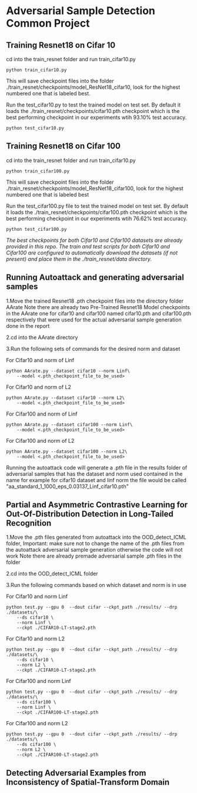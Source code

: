 # Adversarial Sample Detection Common Project

## Training Resnet18 on Cifar 10

cd into the train_resnet folder and run train_cifar10.py
```
python train_cifar10.py
```
This will save checkpoint files into the folder ./train_resnet/checkpoints/model_ResNet18_cifar10, look for the highest numbered one that is labeled best.

Run the test_cifar10.py to test the trained model on test set. By default it loads the ./train_resnet/checkpoints/cifar10.pth checkpoint which is the best performing checkpoint in our experiments wtih 93.10% test accuracy.
```
python test_cifar10.py
```

## Training Resnet18 on Cifar 100

cd into the train_resnet folder and run train_cifar10.py
```
python train_cifar100.py
```
This will save checkpoint files into the folder ./train_resnet/checkpoints/model_ResNet18_cifar100, look for the highest numbered one that is labeled best

Run the test_cifar100.py file to test the trained model on test set. By default it loads the ./train_resnet/checkpoints/cifar100.pth checkpoint which is the best performing checkpoint in our experiments wtih 76.62% test accuracy.
```
python test_cifar100.py
```
*The best checkpoints for both Cifar10 and Cifar100 datasets are already provided in this repo.*
*The train and test scripts for both Cifar10 and Cifar100 are configured to automatically download the datasets (if not present) and place them in the ./train_resnet/data directory.*

## Running Autoattack and generating adversarial samples

1.Move the trained Resnet18 .pth checkpoint files into the directory folder AArate
Note there are already two Pre-Trained Resnet18 Model checkpoints in the AArate one for cifar10 and cifar100 named cifar10.pth and cifar100.pth respectively that were used for the actual adversarial sample generation done in the report

2.cd into the AArate directory

3.Run the following sets of commands for the desired norm and dataset

For Cifar10 and norm of Linf
```
python AArate.py --dataset cifar10 --norm Linf\
    --model <.pth_checkpoint_file_to_be_used>
```

For Cifar10 and norm of L2
```
python AArate.py --dataset cifar10 --norm L2\
    --model <.pth_checkpoint_file_to_be_used>
```

For Cifar100 and norm of Linf
```
python AArate.py --dataset cifar100 --norm Linf\
    --model <.pth_checkpoint_file_to_be_used>
```

For Cifar100 and norm of L2
```
python AArate.py --dataset cifar100 --norm L2\
    --model <.pth_checkpoint_file_to_be_used>
```

Running the autoattack code will generate a .pth file in the results folder of adversarial samples that has the dataset and norm used contained in the name
for example for cifar10 dataset and linf norm the file would be called "aa_standard_1_1000_eps_0.03137_Linf_cifar10.pth"

## Partial and Asymmetric Contrastive Learning for Out-Of-Distribution Detection in Long-Tailed Recognition

1.Move the .pth files generated from autoattack into the OOD_detect_ICML folder, 
Important: make sure not to change the name of the .pth files from the autoattack adversarial sample generation otherwise the code will not work
Note there are already premade adversarial sample .pth files in the folder

2.cd into the OOD_detect_ICML folder

3.Run the following commands based on which dataset and norm is in use

For Cifar10 and norm Linf
```
python test.py --gpu 0  --dout cifar --ckpt_path ./results/ --drp ./datasets/\
    --ds cifar10 \
    --norm Linf \
    --ckpt ./CIFAR10-LT-stage2.pth
```

For Cifar10 and norm L2
```
python test.py --gpu 0  --dout cifar --ckpt_path ./results/ --drp ./datasets/\
    --ds cifar10 \
    --norm L2 \
    --ckpt ./CIFAR10-LT-stage2.pth
```

For Cifar100 and norm Linf
```
python test.py --gpu 0  --dout cifar --ckpt_path ./results/ --drp ./datasets/\
    --ds cifar100 \
    --norm Linf \
    --ckpt ./CIFAR100-LT-stage2.pth
```

For Cifar100 and norm L2
```
python test.py --gpu 0  --dout cifar --ckpt_path ./results/ --drp ./datasets/\
    --ds cifar100 \
    --norm L2 \
    --ckpt ./CIFAR100-LT-stage2.pth
```

## Detecting Adversarial Examples from Inconsistency of Spatial-Transform Domain


